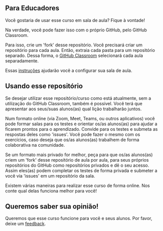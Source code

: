 ## Para Educadores

Você gostaria de usar esse curso em sala de aula? Fique à vontade!

Na verdade, você pode fazer isso com o próprio GitHub, pelo GitHub Classroom.

Para isso, crie um 'fork' desse repositório. Você precisará criar um repositório para cada aula. Então, extraia cada pasta para um repositório separado. Dessa forma, o [GitHub Classroom](https://classroom.github.com/classrooms) selecionará cada aula separadamente. 

Essas [instruções](https://github.blog/2020-03-18-set-up-your-digital-classroom-with-github-classroom/) ajudarão você a configurar sua sala de aula. 

## Usando esse repositório

Se desejar utilizar esse repositório/curso como está atualmente, sem a utilização do GitHub Classroom, também é possível. Você terá que apresentar aos seus/suas alunos(as) qual lição trabalharão juntos.

Num formato online (via Zoom, Meet, Teams, ou outros aplicativos) você pode formar salas para os testes e orientar os/as alunos(as) para ajudar a ficarem prontos para o aprendizado. Convide para os testes e submeta as respostas deles como 'issues'. Você pode fazer o mesmo com os exercícios, caso deseja que os/as alunos(as) trabalhem de forma colaborativa na comunidade.

Se um formato mais privado for melhor, peça para que os/as alunos(as) criem um 'fork' desse repositório de aula por aula, para seus próprios repositórios do GitHub como repositórios privados e dê o seu acesso. Assim eles(as) podem completar os testes de forma privada e submeter a você via 'issues' em um repositório da sala.

Existem várias maneiras para realizar esse curso de forma online. Nos conte qual delas funciona melhor para você!

## Queremos saber sua opinião!

Queremos que esse curso funcione para você e seus alunos. Por favor, deixe um [feedback](https://forms.microsoft.com/Pages/ResponsePage.aspx?id=v4j5cvGGr0GRqy180BHbR2humCsRZhxNuI79cm6n0hRUQzRVVU9VVlU5UlFLWTRLWlkyQUxORTg5WS4u).
